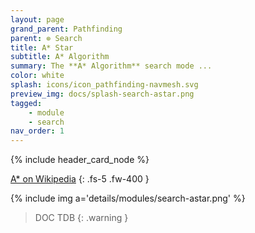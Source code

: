 ```yaml
---
layout: page
grand_parent: Pathfinding
parent: ⊚ Search
title: A* Star
subtitle: A* Algorithm
summary: The **A* Algorithm** search mode ...
color: white
splash: icons/icon_pathfinding-navmesh.svg
preview_img: docs/splash-search-astar.png
tagged: 
    - module
    - search
nav_order: 1
---
```


{% include header_card_node %}

[A* on Wikipedia](https://en.wikipedia.org/wiki/A*_search_algorithm)
{: .fs-5 .fw-400 }

{% include img a='details/modules/search-astar.png' %} 

> DOC TDB
{: .warning }
